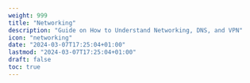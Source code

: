 ```yaml
---
weight: 999
title: "Networking"
description: "Guide on How to Understand Networking, DNS, and VPN"
icon: "networking"
date: "2024-03-07T17:25:04+01:00"
lastmod: "2024-03-07T17:25:04+01:00"
draft: false
toc: true
---
```

